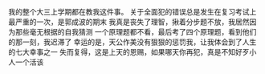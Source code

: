 我的整个大三上学期都在教我这件事。
关于全面犯的错误总是发生在复习考试上
最严重的一次，是郭成波的期末
我真是丧失了理智，揪着分步题不放，我居然因为那些毫无根据的自我猜测
一个原理题都不看，最后考了四个原理题，看到他们的那一刻，我迟滞了
幸运的是，天公作美没有狠狠的惩罚我，让我体会到了人生的七大幸事之一
失而复得，这是上天的恩赐，如果哪天你再犯，真是不知好歹小人一个活该